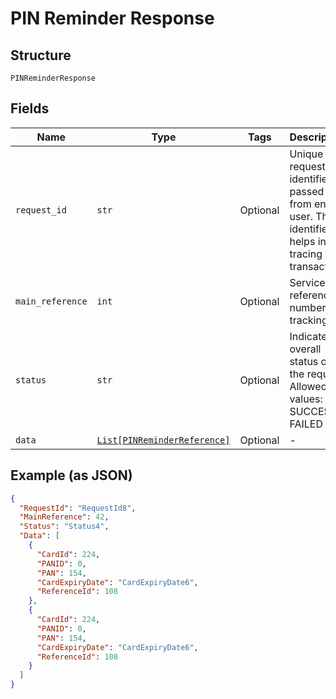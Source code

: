
# PIN Reminder Response

## Structure

`PINReminderResponse`

## Fields

| Name | Type | Tags | Description |
|  --- | --- | --- | --- |
| `request_id` | `str` | Optional | Unique request identifier passed from end user. This identifier helps in tracing a transaction |
| `main_reference` | `int` | Optional | Service reference number for tracking. |
| `status` | `str` | Optional | Indicates overall status of the request. Allowed values: SUCCESS, FAILED |
| `data` | [`List[PINReminderReference]`](../../doc/models/pin-reminder-reference.md) | Optional | - |

## Example (as JSON)

```json
{
  "RequestId": "RequestId8",
  "MainReference": 42,
  "Status": "Status4",
  "Data": [
    {
      "CardId": 224,
      "PANID": 0,
      "PAN": 154,
      "CardExpiryDate": "CardExpiryDate6",
      "ReferenceId": 108
    },
    {
      "CardId": 224,
      "PANID": 0,
      "PAN": 154,
      "CardExpiryDate": "CardExpiryDate6",
      "ReferenceId": 108
    }
  ]
}
```

